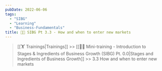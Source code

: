 ```yaml
---
pubDate: 2022-06-06
tags:
  - "SIBG"
  - "Learning"
  - "Business-Fundamentals"
title: 🧑‍🎓 SIBG Pt 3.3 - How and when to enter new markets 
---
```

 
>[[🏋️ Trainings|Trainings]] >> [[👨‍🎓 Mini-training - Introduction to Stages & Ingredients of Business Growth (SIBG) Pt. 0.0|Stages and Ingredients of Business Growth]] >> 3.3 How and when to enter new markets

  